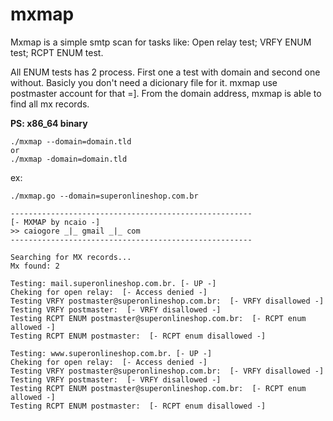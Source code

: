# mxmap

Mxmap is a simple smtp scan for tasks like:
Open relay test;
VRFY ENUM test;
RCPT ENUM test.

All ENUM tests has 2 process. First one a test with domain and second one without. Basicly you don't need a dicionary file for it. mxmap use postmaster account for that =]. From the domain address, mxmap is able to find all mx records. 

**PS: x86_64 binary**

~~~~
./mxmap --domain=domain.tld
or
./mxmap -domain=domain.tld
~~~~

ex:
~~~~
./mxmap.go --domain=superonlineshop.com.br

------------------------------------------------------
[- MXMAP by ncaio -]
>> caiogore _|_ gmail _|_ com
------------------------------------------------------

Searching for MX records...
Mx found: 2

Testing: mail.superonlineshop.com.br. [- UP -]
Cheking for open relay:  [- Access denied -]
Testing VRFY postmaster@superonlineshop.com.br:  [- VRFY disallowed -]
Testing VRFY postmaster:  [- VRFY disallowed -]
Testing RCPT ENUM postmaster@superonlineshop.com.br:  [- RCPT enum allowed -]
Testing RCPT ENUM postmaster:  [- RCPT enum disallowed -]

Testing: www.superonlineshop.com.br. [- UP -]
Cheking for open relay:  [- Access denied -]
Testing VRFY postmaster@superonlineshop.com.br:  [- VRFY disallowed -]
Testing VRFY postmaster:  [- VRFY disallowed -]
Testing RCPT ENUM postmaster@superonlineshop.com.br:  [- RCPT enum allowed -]
Testing RCPT ENUM postmaster:  [- RCPT enum disallowed -]
~~~~
